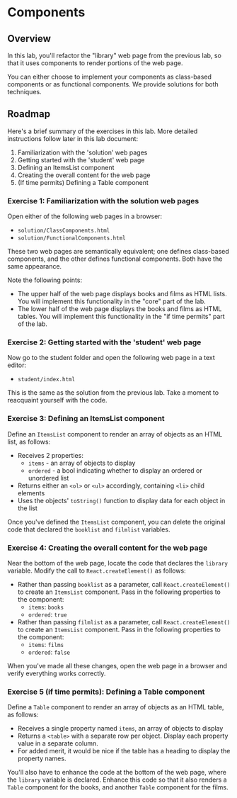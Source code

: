 # Components

## Overview
In this lab, you'll refactor the "library" web page from the previous lab, so that it uses components to render portions of the web page.

You can either choose to implement your components as class-based components or as functional components. We provide solutions for both techniques.


## Roadmap
Here's a brief summary of the exercises in this lab. More detailed instructions follow later in this lab document:

1. Familiarization with the 'solution' web pages
2. Getting started with the 'student' web page
3. Defining an ItemsList component
4. Creating the overall content for the web page
5. (If time permits) Defining a Table component

### Exercise 1: Familiarization with the solution web pages
Open either of the following web pages in a browser:
- `solution/ClassComponents.html`
- `solution/FunctionalComponents.html`

These two web pages are semantically equivalent; one defines class-based components, and the other defines functional components. Both have the same appearance.

Note the following points:
- The upper half of the web page displays books and films as HTML lists. You will implement this functionality in the "core" part of the lab.
- The lower half of the web page displays the books and films as HTML tables. You will implement this functionality in the "if time permits" part of the lab.

### Exercise 2: Getting started with the 'student' web page
Now go to the student folder and open the following web page in a text editor:
- `student/index.html`

This is the same as the solution from the previous lab. Take a moment to reacquaint yourself with the code.

### Exercise 3: Defining an ItemsList component

Define an `ItemsList` component to render an array of objects as an HTML list, as follows:
- Receives 2 properties:
  - `items` - an array of objects to display
  - `ordered` - a bool indicating whether to display an ordered or unordered list
- Returns either an `<ol>` or `<ul>` accordingly, containing `<li>` child elements
- Uses the objects' `toString()` function to display data for each object in the list

Once you've defined the `ItemsList` component, you can delete the original code that declared the `booklist` and `filmlist` variables.

### Exercise 4: Creating the overall content for the web page

Near the bottom of the web page, locate the code that declares the `library` variable. Modify the call to `React.createElement()` as follows:
- Rather than passing `booklist` as a parameter, call `React.createElement()` to create an `ItemsList` component. Pass in the following properties to the component:
  - `items`: `books`
  - `ordered`: `true`
- Rather than passing `filmlist` as a parameter, call `React.createElement()` to create an `ItemsList` component. Pass in the following properties to the component:
  - `items`: `films`
  - `ordered`: `false`

When you've made all these changes, open the web page in a browser and verify everything works correctly.

### Exercise 5 (if time permits): Defining a Table component

Define a `Table` component to render an array of objects as an HTML table, as follows:
- Receives a single property named `items`, an array of objects to display
- Returns a `<table>` with a separate row per object. Display each property value in a separate column.
- For added merit, it would be nice if the table has a heading to display the property names.

You'll also have to enhance the code at the bottom of the web page, where the `library` variable is declared. Enhance this code so that it also renders a `Table` component for the books, and another `Table` component for the films.

